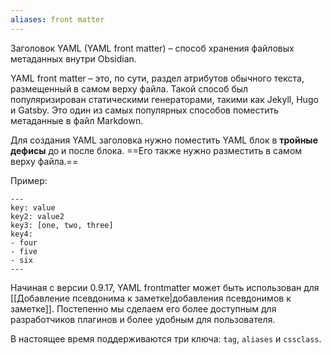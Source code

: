 ```yaml
---
aliases: front matter
---
```


Заголовок YAML (YAML front matter) – способ хранения файловых метаданных внутри Obsidian.

YAML front matter –  это, по сути, раздел атрибутов обычного текста, размещенный в самом верху файла. Такой способ был популяризирован статическими генераторами, такими как Jekyll, Hugo и Gatsby. Это один из самых популярных способов поместить метаданные в файл Markdown.

Для создания YAML заголовка нужно поместить YAML блок в **тройные дефисы** до и после блока. ==Его также нужно разместить в самом верху файла.==

Пример:

```
---
key: value
key2: value2
key3: [one, two, three]
key4:
- four
- five
- six
---
```

Начиная с версии 0.9.17, YAML frontmatter может быть использован для [[Добавление псевдонима к заметке|добавления псевдонимов к заметке]]. Постепенно мы сделаем его более доступным для разработчиков плагинов и более удобным для пользователя. 

В настоящее время поддерживаются три ключа: `tag`, `aliases` и `cssclass`.